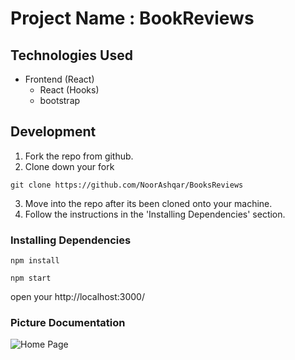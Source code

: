 # Project Name : BookReviews 

## Technologies Used
- Frontend (React)
   - React (Hooks)
   - bootstrap


## Development

1. Fork the repo from github.
2. Clone down your fork
```
git clone https://github.com/NoorAshqar/BooksReviews
```
3. Move into the repo after its been cloned onto your machine.
4. Follow the instructions in the 'Installing Dependencies' section.

### Installing Dependencies

```
npm install
```
```
npm start 
```
open your http://localhost:3000/

### Picture Documentation
![Home Page](https://i.imgur.com/s42VC7C.jpg)


